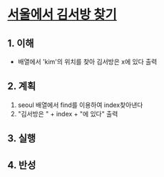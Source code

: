 # [서울에서 김서방 찾기](https://programmers.co.kr/learn/courses/30/lessons/12919)

## 1. 이해

- 배열에서 'kim'의 위치를 찾아 김서방은 x에 있다 출력

## 2. 계획

1. seoul 배열에서 find를 이용하여 index찾아낸다
2. "김서방은 " + index + "에 있다" 출력

## 3. 실행

## 4. 반성
